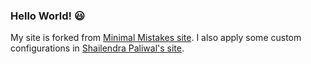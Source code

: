 ### Hello World! :smiley:

My site is forked from [Minimal Mistakes site][link:mm-site]. I also apply some custom configurations in [Shailendra Paliwal's site][link:shailendra-site].

[link:mm-site]: https://github.com/mmistakes/mm-github-pages-starter
[link:shailendra-site]: https://github.com/vcidst/vcidst.github.io
